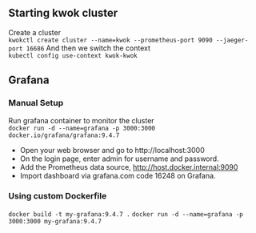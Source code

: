 ## Starting kwok cluster

Create a cluster  
```kwokctl create cluster --name=kwok --prometheus-port 9090 --jaeger-port 16686```
And then we switch the context  
```kubectl config use-context kwok-kwok```

## Grafana

### Manual Setup
Run grafana container to monitor the cluster  
```docker run -d --name=grafana -p 3000:3000 docker.io/grafana/grafana:9.4.7```


- Open your web browser and go to http://localhost:3000
- On the login page, enter admin for username and password.
- Add the Prometheus data source, http://host.docker.internal:9090
- Import dashboard via grafana.com code 16248 on Grafana.

### Using custom Dockerfile
```docker build -t my-grafana:9.4.7 .```
```docker run -d --name=grafana -p 3000:3000 my-grafana:9.4.7```